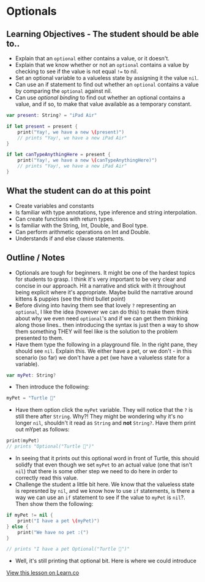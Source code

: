 # Optionals



## Learning Objectives - The student should be able to..

* Explain that an `optional` either contains a value, or it doesn't.
* Explain that we know whether or not an `optional` contains a value by checking to see if the value is not equal `!=` to nil.
* Set an optional variable to a valueless state by assigning it the value `nil`.
* Can use an if statement to find out whether an `optional` contains a value by comparing the `optional` against nil.
* Can use *optional binding* to find out whether an optional contains a value, and if so, to make that value available as a temporary constant.

```swift
var present: String? = "iPad Air"

if let present = present {
    print("Yay!, we have a new \(present)")
    // prints "Yay!, we have a new iPad Air"
}

if let canTypeAnythingHere = present {
    print("Yay!, we have a new \(canTypeAnythingHere)")
    // prints "Yay!, we have a new iPad Air"
}
```



## What the student can do at this point 

* Create variables and constants
* Is familiar with type annotations, type inference and string interpolation.
* Can create functions with return types.
* Is familiar with the String, Int, Double, and Bool type.
* Can perform arithmetic operations on Int and Double.
* Understands if and else clause statements.


## Outline / Notes

*  Optionals are tough for beginners. It might be one of the hardest topics for students to grasp. I think it's very important to be very clear and concise in our approach. Hit a narrative and stick with it throughout being explicit where it's appropriate. Maybe build the narrative around kittens & puppies (see the third bullet point)
* Before diving into having them see that lovely `?` representing an `optional`, I like the idea (however we can do this) to make them think about why we even need `optional`'s and if we can get them thinking along those lines.. then introducing the syntax is just then a way to show them something THEY will feel like is the solution to the problem presented to them.
* Have them type the following in a playground file. In the right pane, they should see `nil`. Explain this. We either have a pet, or we don't - in this scenario (so far) we don't have a pet (we have a valueless state for a variable).

```swift
var myPet: String?
```
* Then introduce the following: 

```swift
myPet = "Turtle 🐢"
```
* Have them option click the `myPet` variable. They will notice that the `?` is still there after `String`. Why?! They might be wondering why it's no longer `nil`, shouldn't it read as `String` and **not** `String?`.  Have them print out mYpet as follows:

```swift
print(myPet)
// prints "Optional("Turtle 🐢")"
```
* In seeing that it prints out this optional word in front of Turtle, this should solidfy that even though we set `myPet` to an actual value (one that isn't `nil`) that there is some other step we need to do here in order to correctly read this value.
* Challenge the student a little bit here. We know that the valueless state is represnted by `nil`, and we know how to use `if` statements, is there a way we can use an `if` statement to see if the value to `myPet` is `nil`?. Then show them the following:

```swift
if myPet != nil {
    print("I have a pet \(myPet)")
} else {
    print("We have no pet :(")
}

// prints "I have a pet Optional("Turtle 🐢")"
```

* Well, it's still printing that optional bit. Here is where we could introduce 




<a href='https://learn.co/lessons/Optionals' data-visibility='hidden'>View this lesson on Learn.co</a>
